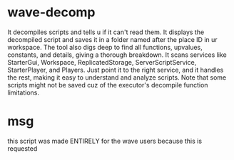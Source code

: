 # wave-decomp

It decompiles scripts and tells u if it can't read them. It displays the decompiled script and saves it in a folder named after the place ID in ur workspace. The tool also digs deep to find all functions, upvalues, constants, and details, giving a thorough breakdown. It scans services like StarterGui, Workspace, ReplicatedStorage, ServerScriptService, StarterPlayer, and Players. Just point it to the right service, and it handles the rest, making it easy to understand and analyze scripts. Note that some scripts might not be saved cuz of the executor's decompile function limitations.

# msg

this script was made ENTIRELY for the wave users because this is requested
